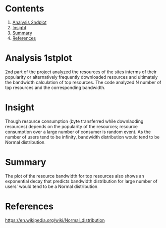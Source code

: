 
# Contents
1. [Analysis 2ndplot](README.md#Analysis-plot2)
2. [Insight](README.md#Insight-and-matrices)
3. [Summary](README.md#Summary)
4. [References](README.md#References)


# Analysis 1stplot

2nd part of the project analyzed the resources of the sites interms of their popularity or alternatively frequently downloaded resources and ultimately the bandwidth calculation of top resources. The code analyzed N number of top resources and  the corresponding bandwidth.  

# Insight

Though resource consumption (byte transferred while downlaoding resources) depends on the popularity of the resources; resource consumption  over a large number of consumer is random event. As the number of users tend to be infinity, bandwidth distribution would tend to be Normal distribution.


# Summary

The plot of the resource bandwidth for top resources also shows an exponential decay that predicts bandwidth distribution for large number 
of users' would tend to be a Normal distribution.

# References
https://en.wikipedia.org/wiki/Normal_distribution


